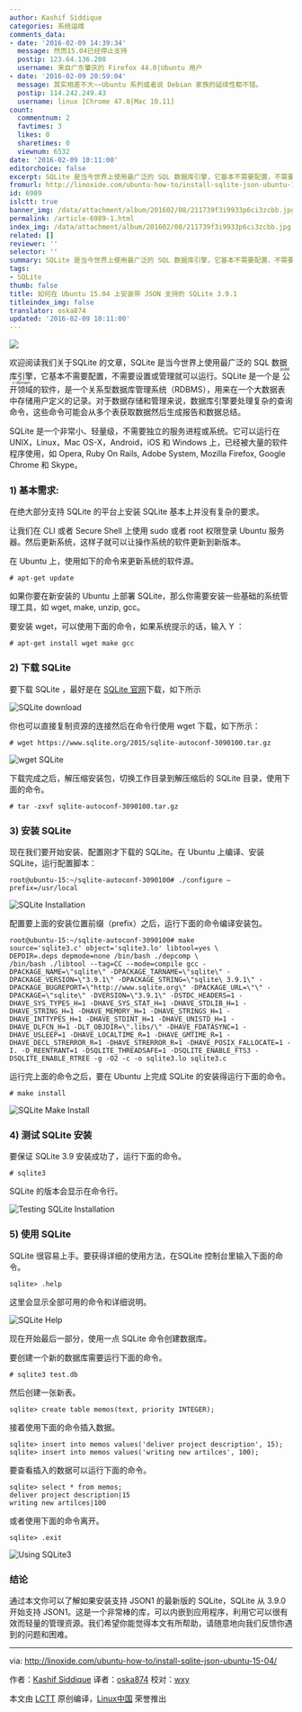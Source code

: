 ```yaml
---
author: Kashif Siddique
categories: 系统运维
comments_data:
- date: '2016-02-09 14:39:34'
  message: 然而15.04已经停止支持
  postip: 123.64.136.208
  username: 来自广东肇庆的 Firefox 44.0|Ubuntu 用户
- date: '2016-02-09 20:59:04'
  message: 其实相差不大~~Ubuntu 系列或者说 Debian 家族的延续性都不错。
  postip: 114.242.249.43
  username: linux [Chrome 47.0|Mac 10.11]
count:
  commentnum: 2
  favtimes: 3
  likes: 0
  sharetimes: 0
  viewnum: 6532
date: '2016-02-09 10:11:00'
editorchoice: false
excerpt: SQLite 是当今世界上使用最广泛的 SQL 数据库引擎，它基本不需要配置，不需要设置或管理就可以运行。SQLite 是一个是公开领域public-domain的软件，是一个关系型数据库管理系统（RDBMS），用来在一个大数据表中存储用户定义的记录。
fromurl: http://linoxide.com/ubuntu-how-to/install-sqlite-json-ubuntu-15-04/
id: 6989
islctt: true
banner_img: /data/attachment/album/201602/08/211739f3i9933p6ci3zcbb.jpg
permalink: /article-6989-1.html
index_img: /data/attachment/album/201602/08/211739f3i9933p6ci3zcbb.jpg.thumb.jpg
related: []
reviewer: ''
selector: ''
summary: SQLite 是当今世界上使用最广泛的 SQL 数据库引擎，它基本不需要配置，不需要设置或管理就可以运行。SQLite 是一个是公开领域public-domain的软件，是一个关系型数据库管理系统（RDBMS），用来在一个大数据表中存储用户定义的记录。
tags:
- SQLite
thumb: false
title: 如何在 Ubuntu 15.04 上安装带 JSON 支持的 SQLite 3.9.1
titleindex_img: false
translator: oska874
updated: '2016-02-09 10:11:00'
---
```


![](/data/attachment/album/201602/08/211739f3i9933p6ci3zcbb.jpg)


欢迎阅读我们关于SQLite 的文章，SQLite 是当今世界上使用最广泛的 SQL 数据库引擎，它基本不需要配置，不需要设置或管理就可以运行。SQLite 是一个是<ruby> 公开领域 <rp>  （ </rp> <rt>  public-domain </rt> <rp>  ） </rp></ruby>的软件，是一个关系型数据库管理系统（RDBMS），用来在一个大数据表中存储用户定义的记录。对于数据存储和管理来说，数据库引擎要处理复杂的查询命令，这些命令可能会从多个表获取数据然后生成报告和数据总结。


SQLite 是一个非常小、轻量级，不需要独立的服务进程或系统。它可以运行在 UNIX，Linux，Mac OS-X，Android，iOS 和 Windows 上，已经被大量的软件程序使用，如 Opera, Ruby On Rails, Adobe System, Mozilla Firefox, Google Chrome 和 Skype。


### 1) 基本需求:


在绝大部分支持 SQLite 的平台上安装 SQLite 基本上并没有复杂的要求。


让我们在 CLI 或者 Secure Shell 上使用 sudo 或者 root 权限登录 Ubuntu 服务器。然后更新系统，这样子就可以让操作系统的软件更新到新版本。


在 Ubuntu 上，使用如下的命令来更新系统的软件源。



```
# apt-get update

```

如果你要在新安装的 Ubuntu 上部署 SQLite，那么你需要安装一些基础的系统管理工具，如 wget, make, unzip, gcc。


要安装 wget，可以使用下面的命令，如果系统提示的话，输入 Y ：



```
# apt-get install wget make gcc

```

### 2) 下载 SQLite


要下载 SQLite ，最好是在 [SQLite 官网](https://www.sqlite.org/download.html)下载，如下所示


![SQLite download](/data/attachment/album/201602/08/211813u2ww3tegzg1wgwgm.png)


你也可以直接复制资源的连接然后在命令行使用 wget 下载，如下所示：



```
# wget https://www.sqlite.org/2015/sqlite-autoconf-3090100.tar.gz

```

![wget SQLite](/data/attachment/album/201602/08/211814bmz815qw0t01n1wd.png)


下载完成之后，解压缩安装包，切换工作目录到解压缩后的 SQLite 目录，使用下面的命令。



```
# tar -zxvf sqlite-autoconf-3090100.tar.gz

```

### 3) 安装 SQLite


现在我们要开始安装、配置刚才下载的 SQLite。在 Ubuntu 上编译、安装 SQLite，运行配置脚本：



```
root@ubuntu-15:~/sqlite-autoconf-3090100# ./configure –prefix=/usr/local

```

![SQLite Installation](/data/attachment/album/201602/08/211814j4lw4lfx4155nj76.png)


配置要上面的安装位置前缀（prefix）之后，运行下面的命令编译安装包。



```
root@ubuntu-15:~/sqlite-autoconf-3090100# make
source='sqlite3.c' object='sqlite3.lo' libtool=yes \
DEPDIR=.deps depmode=none /bin/bash ./depcomp \
/bin/bash ./libtool --tag=CC --mode=compile gcc -DPACKAGE_NAME=\"sqlite\" -DPACKAGE_TARNAME=\"sqlite\" -DPACKAGE_VERSION=\"3.9.1\" -DPACKAGE_STRING=\"sqlite\ 3.9.1\" -DPACKAGE_BUGREPORT=\"http://www.sqlite.org\" -DPACKAGE_URL=\"\" -DPACKAGE=\"sqlite\" -DVERSION=\"3.9.1\" -DSTDC_HEADERS=1 -DHAVE_SYS_TYPES_H=1 -DHAVE_SYS_STAT_H=1 -DHAVE_STDLIB_H=1 -DHAVE_STRING_H=1 -DHAVE_MEMORY_H=1 -DHAVE_STRINGS_H=1 -DHAVE_INTTYPES_H=1 -DHAVE_STDINT_H=1 -DHAVE_UNISTD_H=1 -DHAVE_DLFCN_H=1 -DLT_OBJDIR=\".libs/\" -DHAVE_FDATASYNC=1 -DHAVE_USLEEP=1 -DHAVE_LOCALTIME_R=1 -DHAVE_GMTIME_R=1 -DHAVE_DECL_STRERROR_R=1 -DHAVE_STRERROR_R=1 -DHAVE_POSIX_FALLOCATE=1 -I. -D_REENTRANT=1 -DSQLITE_THREADSAFE=1 -DSQLITE_ENABLE_FTS3 -DSQLITE_ENABLE_RTREE -g -O2 -c -o sqlite3.lo sqlite3.c

```

运行完上面的命令之后，要在 Ubuntu 上完成 SQLite 的安装得运行下面的命令。



```
# make install

```

![SQLite Make Install](/data/attachment/album/201602/08/211815kl5u15su5lsj51oh.png)


### 4) 测试 SQLite 安装


要保证 SQLite 3.9 安装成功了，运行下面的命令。



```
# sqlite3

```

SQLite 的版本会显示在命令行。


![Testing SQLite Installation](/data/attachment/album/201602/08/211815iicj05cp50igfqci.png)


### 5) 使用 SQLite


SQLite 很容易上手。要获得详细的使用方法，在SQLite 控制台里输入下面的命令。



```
sqlite> .help

```

这里会显示全部可用的命令和详细说明。


![SQLite Help](/data/attachment/album/201602/08/211816p8qmwkpts48eitew.png)


现在开始最后一部分，使用一点 SQLite 命令创建数据库。


要创建一个新的数据库需要运行下面的命令。



```
# sqlite3 test.db

```

然后创建一张新表。



```
sqlite> create table memos(text, priority INTEGER);

```

接着使用下面的命令插入数据。



```
sqlite> insert into memos values('deliver project description', 15);
sqlite> insert into memos values('writing new artilces', 100);

```

要查看插入的数据可以运行下面的命令。



```
sqlite> select * from memos;
deliver project description|15
writing new artilces|100

```

或者使用下面的命令离开。



```
sqlite> .exit

```

![Using SQLite3](/data/attachment/album/201602/08/211816gzqrqqtzqrdo4q2j.png)


### 结论


通过本文你可以了解如果安装支持 JSON1 的最新版的 SQLite，SQLite 从 3.9.0 开始支持 JSON1。这是一个非常棒的库，可以内嵌到应用程序，利用它可以很有效而轻量的管理资源。我们希望你能觉得本文有所帮助，请随意地向我们反馈你遇到的问题和困难。




---


via: <http://linoxide.com/ubuntu-how-to/install-sqlite-json-ubuntu-15-04/>


作者：[Kashif Siddique](http://linoxide.com/author/kashifs/) 译者：[oska874](https://github.com/oska874) 校对：[wxy](https://github.com/wxy)


本文由 [LCTT](https://github.com/LCTT/TranslateProject) 原创编译，[Linux中国](https://linux.cn/) 荣誉推出